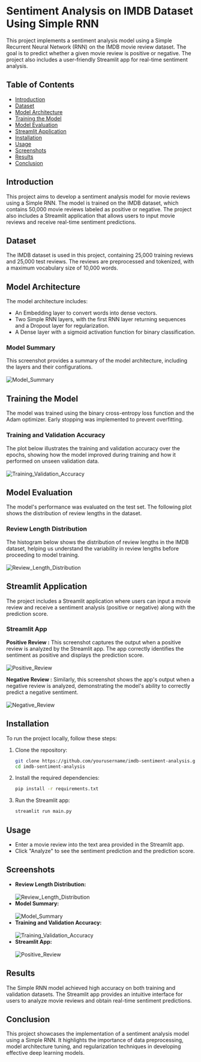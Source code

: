 # Sentiment Analysis on IMDB Dataset Using Simple RNN

This project implements a sentiment analysis model using a Simple Recurrent Neural Network (RNN) on the IMDB movie review dataset. The goal is to predict whether a given movie review is positive or negative. The project also includes a user-friendly Streamlit app for real-time sentiment analysis.

## Table of Contents
- [Introduction](#introduction)
- [Dataset](#dataset)
- [Model Architecture](#model-architecture)
- [Training the Model](#training-the-model)
- [Model Evaluation](#model-evaluation)
- [Streamlit Application](#streamlit-application)
- [Installation](#installation)
- [Usage](#usage)
- [Screenshots](#screenshots)
- [Results](#results)
- [Conclusion](#conclusion)

## Introduction
This project aims to develop a sentiment analysis model for movie reviews using a Simple RNN. The model is trained on the IMDB dataset, which contains 50,000 movie reviews labeled as positive or negative. The project also includes a Streamlit application that allows users to input movie reviews and receive real-time sentiment predictions.

## Dataset
The IMDB dataset is used in this project, containing 25,000 training reviews and 25,000 test reviews. The reviews are preprocessed and tokenized, with a maximum vocabulary size of 10,000 words.

## Model Architecture
The model architecture includes:
- An Embedding layer to convert words into dense vectors.
- Two Simple RNN layers, with the first RNN layer returning sequences and a Dropout layer for regularization.
- A Dense layer with a sigmoid activation function for binary classification.

### Model Summary
This screenshot provides a summary of the model architecture, including the layers and their configurations.
<br><br>
![Model_Summary](https://github.com/user-attachments/assets/3194a947-e67d-41cd-94f0-08f0fc272f69)

## Training the Model
The model was trained using the binary cross-entropy loss function and the Adam optimizer. Early stopping was implemented to prevent overfitting.

### Training and Validation Accuracy
The plot below illustrates the training and validation accuracy over the epochs, showing how the model improved during training and how it performed on unseen validation data.
<br><br>
![Training_Validation_Accuracy](https://github.com/user-attachments/assets/7a0e2527-de18-4759-bfed-ba3aaaa0cd28)

## Model Evaluation
The model's performance was evaluated on the test set. The following plot shows the distribution of review lengths in the dataset.

### Review Length Distribution
The histogram below shows the distribution of review lengths in the IMDB dataset, helping us understand the variability in review lengths before proceeding to model training.
<br><br>
![Review_Length_Distribution](https://github.com/user-attachments/assets/630ed770-eb5b-426d-b4a1-3fef52168379)

## Streamlit Application
The project includes a Streamlit application where users can input a movie review and receive a sentiment analysis (positive or negative) along with the prediction score.

### Streamlit App

**Positive Review :** 
This screenshot captures the output when a positive review is analyzed by the Streamlit app. The app correctly identifies the sentiment as positive and displays the prediction score.
<br><br>
![Positive_Review](https://github.com/user-attachments/assets/b7991a25-0803-43ce-9bab-a0e9995de377)

**Negative Review :**
Similarly, this screenshot shows the app's output when a negative review is analyzed, demonstrating the model's ability to correctly predict a negative sentiment.
<br><br>
![Negative_Review](https://github.com/user-attachments/assets/ef34b81d-9b08-462b-9825-e5f48c7f4f67)

## Installation

To run the project locally, follow these steps:

1. Clone the repository:
    ```bash
    git clone https://github.com/yourusername/imdb-sentiment-analysis.git
    cd imdb-sentiment-analysis
    ```

2. Install the required dependencies:
    ```bash
    pip install -r requirements.txt
    ```

3. Run the Streamlit app:
    ```bash
    streamlit run main.py
    ```

## Usage
- Enter a movie review into the text area provided in the Streamlit app.
- Click "Analyze" to see the sentiment prediction and the prediction score.

## Screenshots
- **Review Length Distribution:** <br><br> ![Review_Length_Distribution](https://github.com/user-attachments/assets/630ed770-eb5b-426d-b4a1-3fef52168379)
- **Model Summary:** <br><br> ![Model_Summary](https://github.com/user-attachments/assets/3194a947-e67d-41cd-94f0-08f0fc272f69)
- **Training and Validation Accuracy:** <br><br> ![Training_Validation_Accuracy](https://github.com/user-attachments/assets/7a0e2527-de18-4759-bfed-ba3aaaa0cd28)
- **Streamlit App:** <br><br> ![Positive_Review](https://github.com/user-attachments/assets/b7991a25-0803-43ce-9bab-a0e9995de377)

## Results
The Simple RNN model achieved high accuracy on both training and validation datasets. The Streamlit app provides an intuitive interface for users to analyze movie reviews and obtain real-time sentiment predictions.

## Conclusion
This project showcases the implementation of a sentiment analysis model using a Simple RNN. It highlights the importance of data preprocessing, model architecture tuning, and regularization techniques in developing effective deep learning models.